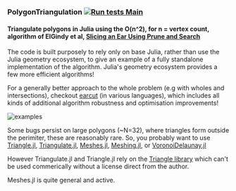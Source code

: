 ### PolygonTriangulation [![Run tests Main](https://github.com/Jerboa-app/PolygonTriangulation.jl/actions/workflows/main_workflow.yml/badge.svg)](https://github.com/Jerboa-app/PolygonTriangulation.jl/actions/workflows/main_workflow.yml)

#### Triangulate polygons in Julia using the O(n^2), for n = vertex count, algorithm of ElGindy et al, [Slicing an Ear Using Prune and Search](https://www.sciencedirect.com/science/article/abs/pii/016786559390141Y)

The code is built purposely to rely only on base Julia, rather than use the Julia geometry ecosystem, to give an example of a fully standalone implementation of the algorithm. Julia's geometry ecosystem provides a few more efficient algorithms!

For a generally better approach to the whole problem (e.g with wholes and intersections), checkout [earcut](https://github.com/mapbox/earcut) (in various languages), which includes all kinds of additional algorithm robustness and optimisation improvements!

![examples](https://raw.githubusercontent.com/Jerboa-app/PolygonTriangulation.jl/adds_giffing/examples/steps.gif)

Some bugs persist on large polygons (~N=32), where triangles form outside the perimiter, these are reasonably rare. So, you probably want to use [Triangle.jl](https://github.com/cvdlab/Triangle.jl), [Triangulate.jl](https://github.com/JuliaGeometry/Triangulate.jl), [Meshes.jl](https://github.com/JuliaGeometry/Meshes.jl), [Meshing.jl](https://github.com/JuliaGeometry/Meshing.jl), or [VoronoiDelaunay.jl](https://github.com/JuliaGeometry/VoronoiDelaunay.jl)

However Triangulate.jl and Triangle.jl rely on the [Triangle library](http://www.cs.cmu.edu/~quake/triangle.html) which can't be used commerically without a license direct from the author.

Meshes.jl is quite general and active.
